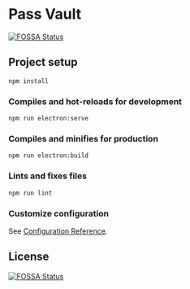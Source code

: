 # Pass Vault
[![FOSSA Status](https://app.fossa.com/api/projects/git%2Bgithub.com%2Fantongospod%2FPass-Vault.svg?type=shield)](https://app.fossa.com/projects/git%2Bgithub.com%2Fantongospod%2FPass-Vault?ref=badge_shield)


## Project setup
```
npm install
```

### Compiles and hot-reloads for development
```
npm run electron:serve
```

### Compiles and minifies for production
```
npm run electron:build
```

### Lints and fixes files
```
npm run lint
```

### Customize configuration
See [Configuration Reference](https://cli.vuejs.org/config/).


## License
[![FOSSA Status](https://app.fossa.com/api/projects/git%2Bgithub.com%2Fantongospod%2FPass-Vault.svg?type=large)](https://app.fossa.com/projects/git%2Bgithub.com%2Fantongospod%2FPass-Vault?ref=badge_large)